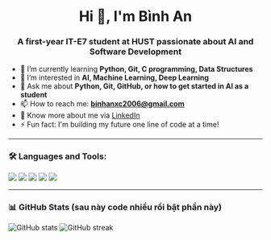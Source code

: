 <h1 align="center">Hi 👋, I'm Bình An</h1>
<h3 align="center">A first-year IT-E7 student at HUST passionate about AI and Software Development</h3>

- 🔭 I’m currently learning **Python, Git, C programming, Data Structures**
- 🌱 I’m interested in **AI, Machine Learning, Deep Learning**
- 💬 Ask me about **Python, Git, GitHub, or how to get started in AI as a student**
- 📫 How to reach me: **binhanxc2006@gmail.com**
- 📄 Know more about me via [LinkedIn](https://www.linkedin.com/in/binh-an-l%E1%BA%A1i-qu%E1%BB%91c-864744333/)
- ⚡ Fun fact: I'm building my future one line of code at a time!

---

### 🛠️ Languages and Tools:
<p align="left">
  <img src="https://img.shields.io/badge/Python-3670A0?style=for-the-badge&logo=python&logoColor=ffdd54"/>
  <img src="https://img.shields.io/badge/C-00599C?style=for-the-badge&logo=c&logoColor=white"/>
  <img src="https://img.shields.io/badge/Git-F05032?style=for-the-badge&logo=git&logoColor=white"/>
  <img src="https://img.shields.io/badge/Linux-FCC624?style=for-the-badge&logo=linux&logoColor=black"/>
  <img src="https://img.shields.io/badge/VSCode-007ACC?style=for-the-badge&logo=visual-studio-code&logoColor=white"/>
</p>

---

### 📊 GitHub Stats (sau này code nhiều rồi bật phần này)
<p align="left">
  <img src="https://github-readme-stats.vercel.app/api?username=laian2006&show_icons=true&theme=tokyonight" alt="GitHub stats" />
  <img src="https://github-readme-streak-stats.herokuapp.com/?user=laian2006&theme=tokyonight" alt="GitHub streak" />
</p>
